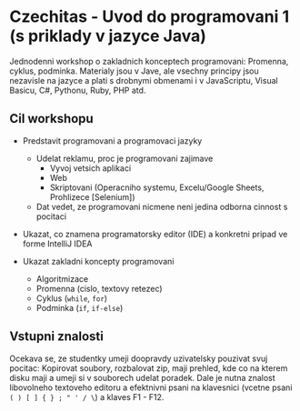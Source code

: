 Czechitas - Uvod do programovani 1 (s priklady v jazyce Java)
=============================================================

Jednodenni workshop o zakladnich konceptech programovani: Promenna, cyklus, podminka.
Materialy jsou v Jave, ale vsechny principy jsou nezavisle na jazyce a plati s drobnymi obmenami i v JavaScriptu, Visual Basicu, C#, Pythonu, Ruby, PHP atd.


Cil workshopu
-------------

* Predstavit programovani a programovaci jazyky
    * Udelat reklamu, proc je programovani zajimave
        * Vyvoj vetsich aplikaci
        * Web
        * Skriptovani (Operacniho systemu, Excelu/Google Sheets, Prohlizece [Selenium])
    * Dat vedet, ze programovani nicmene neni jedina odborna cinnost s pocitaci

* Ukazat, co znamena programatorsky editor (IDE) a konkretni pripad ve forme IntelliJ IDEA

* Ukazat zakladni koncepty programovani
    * Algoritmizace
    * Promenna (cislo, textovy retezec)
    * Cyklus (`while`, `for`)
    * Podminka (`if`, `if-else`)


Vstupni znalosti
----------------

Ocekava se, ze studentky umeji doopravdy uzivatelsky pouzivat svuj pocitac: Kopirovat soubory, rozbalovat zip, maji prehled, kde co na kterem disku maji a umeji si v souborech udelat poradek. Dale je nutna znalost libovolneho textoveho editoru a efektnivni psani na klavesnici (vcetne psani `( ) [ ] { } ; " ' / \`) a klaves F1 - F12.
